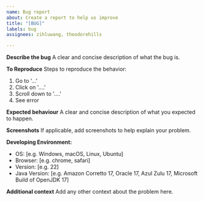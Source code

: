 ```yaml
---
name: Bug report
about: Create a report to help us improve
title: "[BUG]"
labels: bug
assignees: zihluwang, theodorehills

---
```


**Describe the bug**
A clear and concise description of what the bug is.

**To Reproduce**
Steps to reproduce the behavior:
1. Go to '...'
2. Click on '....'
3. Scroll down to '....'
4. See error

**Expected behaviour**
A clear and concise description of what you expected to happen.

**Screenshots**
If applicable, add screenshots to help explain your problem.

**Developing Environment:**
 - OS: [e.g. Windows, macOS, Linux, Ubuntu]
 - Browser: [e.g. chrome, safari]
 - Version: [e.g. 22]
 - Java Version: [e.g. Amazon Corretto 17, Oracle 17, Azul Zulu 17, Microsoft Build of OpenJDK 17]

**Additional context**
Add any other context about the problem here.
